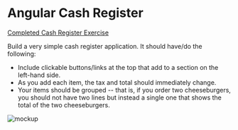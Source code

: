 # Angular Cash Register

[Completed Cash Register Exercise](https://brandonb81.github.io/angular-cash-register/.)

Build a very simple cash register application. It should have/do the following:

* Include clickable buttons/links at the top that add to a section on the left-hand side.
* As you add each item, the tax and total should immediately change.
* Your items should be grouped -- that is, if you order two cheeseburgers, you should not have two lines but instead a single one that shows the total of the two cheeseburgers.

![mockup](./mockup.png)
